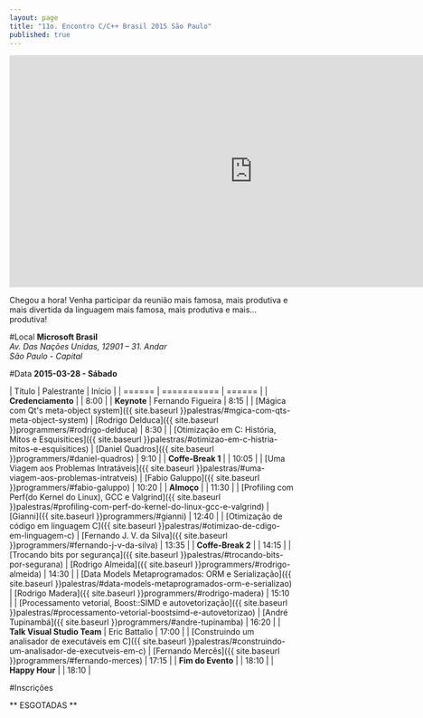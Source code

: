 ```yaml
---
layout: page
title: "11o. Encontro C/C++ Brasil 2015 São Paulo"
published: true
---
```


<iframe id='iframe' src='http://flickrit.com/slideshowholder.php?height=400&width=860&size=big&speed=4.5&count=100&setId=72157650911452731&trans=1&theme=1&thumbnails=0&transition=4&layoutType=fixed&sort=0' scrolling='no' frameborder='0' width='860' height='410'></iframe>

Chegou a hora! Venha participar da reunião mais famosa, mais produtiva e mais divertida da linguagem mais famosa, mais produtiva e mais... produtiva!

#Local
**Microsoft Brasil**  
*Av. Das Nações Unidas, 12901 &ndash; 31. Andar*  
*São Paulo - Capital*  

#Data
**2015-03-28 - Sábado**

| Título | Palestrante | Início |
| ====== | =========== | ====== |
| __Credenciamento__ |  | 8:00 |
| __Keynote__ | Fernando Figueira | 8:15 |
| [Mágica com Qt's meta-object system]({{ site.baseurl }}palestras/#mgica-com-qts-meta-object-system) | [Rodrigo Delduca]({{ site.baseurl }}programmers/#rodrigo-delduca) | 8:30 |
| [Otimização em C: História, Mitos e Esquisitices]({{ site.baseurl }}palestras/#otimizao-em-c-histria-mitos-e-esquisitices) | [Daniel Quadros]({{ site.baseurl }}programmers/#daniel-quadros) | 9:10 |
| __Coffe-Break 1__ |  | 10:05 |
| [Uma Viagem aos Problemas Intratáveis]({{ site.baseurl }}palestras/#uma-viagem-aos-problemas-intratveis) | [Fabio Galuppo]({{ site.baseurl }}programmers/#fabio-galuppo) | 10:20 |
| __Almoço__ |  | 11:30 |
| [Profiling com Perf(do Kernel do Linux), GCC e Valgrind]({{ site.baseurl }}palestras/#profiling-com-perf-do-kernel-do-linux-gcc-e-valgrind) | [Gianni]({{ site.baseurl }}programmers/#gianni) | 12:40 |
| [Otimização de código em linguagem C]({{ site.baseurl }}palestras/#otimizao-de-cdigo-em-linguagem-c) | [Fernando J. V. da Silva]({{ site.baseurl }}programmers/#fernando-j-v-da-silva) | 13:35 |
| __Coffe-Break 2__ |  | 14:15 |
| [Trocando bits por segurança]({{ site.baseurl }}palestras/#trocando-bits-por-segurana) | [Rodrigo Almeida]({{ site.baseurl }}programmers/#rodrigo-almeida) | 14:30 |
| [Data Models Metaprogramados: ORM e Serialização]({{ site.baseurl }}palestras/#data-models-metaprogramados-orm-e-serializao) | [Rodrigo Madera]({{ site.baseurl }}programmers/#rodrigo-madera) | 15:10 |
| [Processamento vetorial, Boost::SIMD e autovetorização]({{ site.baseurl }}palestras/#processamento-vetorial-boostsimd-e-autovetorizao) | [André Tupinambá]({{ site.baseurl }}programmers/#andre-tupinamba) | 16:20 |
| __Talk Visual Studio Team__ | Eric Battalio | 17:00 |
| [Construindo um analisador de executáveis em C]({{ site.baseurl }}palestras/#construindo-um-analisador-de-executveis-em-c) | [Fernando Mercês]({{ site.baseurl }}programmers/#fernando-merces) | 17:15 |
| __Fim do Evento__ |  | 18:10 |
| __Happy Hour__ |  | 18:10 |

#Inscrições

** ESGOTADAS **
